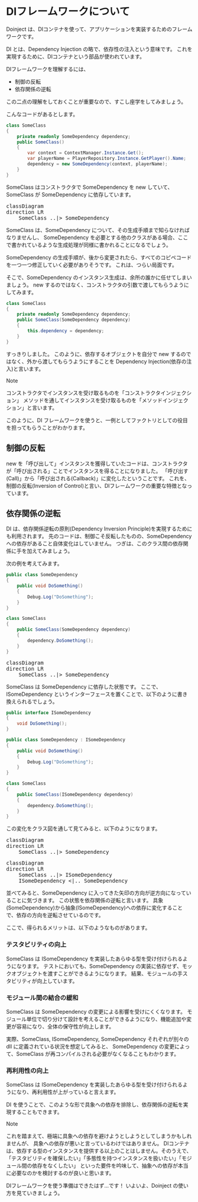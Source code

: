 # DIフレームワークについて

Doinject は、DIコンテナを使って、アプリケーションを実装するためのフレームワークです。

DI とは、Dependency Injection の略で、依存性の注入という意味です。
これを実現するために、DIコンテナという部品が使われています。

DIフレームワークを理解するには、

* 制御の反転
* 依存関係の逆転

この二点の理解をしておくことが重要なので、すこし座学をしてみましょう。


こんなコードがあるとします。

```csharp
class SomeClass
{
    private readonly SomeDependency dependency;
    public SomeClass()
    {
        var context = ContextManager.Instance.Get();
        var playerName = PlayerRepository.Instance.GetPlayer().Name;
        dependency = new SomeDependency(context, playerName);
    }
}
```

SomeClass はコンストラクタで SomeDependency を new していて、SomeClass が SomeDependency に依存しています。

<pre class="mermaid">
classDiagram
direction LR
    SomeClass ..|> SomeDependency
</pre>

SomeClass は、SomeDependency について、その生成手順まで知らなければなりませんし、
SomeDependency を必要とする他のクラスがある場合、ここで書かれているような生成処理が同様に書かれることになるでしょう。

SomeDependency の生成手順が、後から変更されたら、すべてのコピペコードを一つ一つ修正していく必要がありそうです。
これは、つらい局面です。

そこで、SomeDependency のインスタンス生成は、余所の誰かに任せてしまいましょう。
new するのではなく、コンストラクタの引数で渡してもらうようにしてみます。

```csharp
class SomeClass
{
    private readonly SomeDependency dependency;
    public SomeClass(SomeDependency dependency)
    {
        this.dependency = dependency;
    }
}
```

すっきりしました。 このように、依存するオブジェクトを自分で new するのではなく、外から渡してもらうようにすることを
Dependency Injection(依存の注入)と言います。

> [!note]
> コンストラクタでインスタンスを受け取るものを「コンストラクタインジェクション」
> メソッドを通してインスタンスを受け取るものを「メソッドインジェクション」と言います。

このように、DI フレームワークを使うと、一例としてファクトリとしての役目を担ってもらうことがわかります。

## 制御の反転

new を「呼び出して」インスタンスを獲得していたコードは、コンストラクタが「呼び出される」ことでインスタンスを得ることになりました。
「呼び出す(Call)」から「呼び出される(Callback)」に変化したということです。
これを、制御の反転(Inversion of Control)と言い、DIフレームワークの重要な特徴となっています。

## 依存関係の逆転

DI は、依存関係逆転の原則(Dependency Inversion Principle)を実現するためにも利用されます。
先のコードは、制御こそ反転したものの、SomeDependency への依存があること自体変化はしていません。
つぎは、このクラス間の依存関係に手を加えてみましょう。

次の例を考えてみます。

```csharp
public class SomeDependency
{
    public void DoSomething()
    {
        Debug.Log("DoSomething");
    }
} 

class SomeClass
{
    public SomeClass(SomeDependency dependency)
    {
        dependency.DoSomething();
    }
}
```

<pre class="mermaid">
classDiagram
direction LR
    SomeClass ..|> SomeDependency
</pre>

SomeClass は SomeDependency に依存した状態です。
ここで、ISomeDependency というインターフェースを置くことで、以下のように書き換えられるでしょう。

```csharp
public interface ISomeDependency
{
    void DoSomething();
} 

public class SomeDependency : ISomeDependency
{
    public void DoSomething()
    {
        Debug.Log("DoSomething");
    }
} 

class SomeClass
{
    public SomeClass(ISomeDependency dependency)
    {
        dependency.DoSomething();
    }
}
```

この変化をクラス図を通して見てみると、以下のようになります。

<pre class="mermaid">
classDiagram
direction LR
    SomeClass ..|> SomeDependency
</pre>

<pre class="mermaid">
classDiagram
direction LR
    SomeClass ..|> ISomeDependency
    ISomeDependency <|.. SomeDependency
</pre>

並べてみると、SomeDependency に入ってきた矢印の方向が逆方向になっていることに気づきます。
この状態を依存関係の逆転と言います。
具象(SomeDependency)から抽象(ISomeDependency)への依存に変化することで、依存の方向を逆転させているのです。

ここで、得られるメリットは、以下のようなものがあります。

### テスタビリティの向上

SomeClass は ISomeDependency を実装したあらゆる型を受け付けられるようになります。
テストにおいても、SomeDependency の実装に依存せず、モックオブジェクトを渡すことができるようになります。
結果、モジュールの手スタビリティが向上しています。

### モジュール間の結合の緩和

SomeClass は SomeDependency の変更による影響を受けにくくなります。
モジュール単位で切り分けて設計を考えることができるようになり、機能追加や変更が容易になり、全体の保守性が向上します。

実際、SomeClass, ISomeDependency, SomeDependency それぞれが別々の dll に定義されている状況を想定してみると、
SomeDependency の変更によって、SomeClass が再コンパイルされる必要がなくなることもわかります。

### 再利用性の向上

SomeClass は ISomeDependency を実装したあらゆる型を受け付けられるようになり、再利用性が上がっていると言えます。

DI を使うことで、このような形で具象への依存を排除し、依存関係の逆転を実現することもできます。

>[!note]
> これを踏まえて、極端に具象への依存を避けようとしようとしてしまうかもしれませんが、
> 具象への依存が悪いと言っているわけではありません。
> DIコンテナは、依存する型のインスタンスを提供する以上のことはしません。そのうえで、
> 「テスタビリティを確保したい」「多態性を持つインスタンスを扱いたい」「モジュール間の依存をなくしたい」
> といった要件を吟味して、抽象への依存が本当に必要なのかを検討するのが良いと思います。


DIフレームワークを使う準備はできたはず…です！
いよいよ、Doinject の使い方を見ていきましょう。